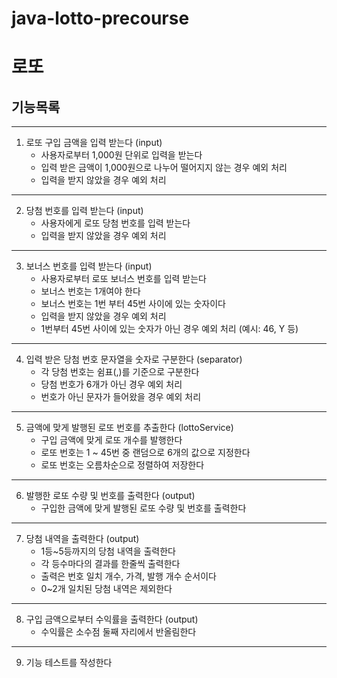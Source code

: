 # java-lotto-precourse

# 로또

## 기능목록
***
1. 로또 구입 금액을 입력 받는다 (input)   
    * 사용자로부터 1,000원 단위로 입력을 받는다   
    * 입력 받은 금액이 1,000원으로 나누어 떨어지지 않는 경우 예외 처리   
    * 입력을 받지 않았을 경우 예외 처리
***
2. 당첨 번호를 입력 받는다 (input)   
    * 사용자에게 로또 당첨 번호를 입력 받는다   
    * 입력을 받지 않았을 경우 예외 처리
***
3. 보너스 번호를 입력 받는다 (input)   
    * 사용자로부터 로또 보너스 번호를 입력 받는다   
    * 보너스 번호는 1개여야 한다   
    * 보너스 번호는 1번 부터 45번 사이에 있는 숫자이다   
    * 입력을 받지 않았을 경우 예외 처리   
    * 1번부터 45번 사이에 있는 숫자가 아닌 경우 예외 처리 (예시: 46, Y 등)
***
4. 입력 받은 당첨 번호 문자열을 숫자로 구분한다 (separator)   
    * 각 당첨 번호는 쉼표(,)를 기준으로 구분한다   
    * 당첨 번호가 6개가 아닌 경우 예외 처리   
    * 번호가 아닌 문자가 들어왔을 경우 예외 처리
***
5. 금액에 맞게 발행된 로또 번호를 추출한다 (lottoService)   
    * 구입 금액에 맞게 로또 개수를 발행한다   
    * 로또 번호는 1 ~ 45번 중 랜덤으로 6개의 값으로 지정한다   
    * 로또 번호는 오름차순으로 정렬하여 저장한다
***
6. 발행한 로또 수량 및 번호를 출력한다 (output)   
    * 구입한 금액에 맞게 발행된 로또 수량 및 번호를 출력한다
***
7. 당첨 내역을 출력한다 (output)   
    * 1등~5등까지의 당첨 내역을 출력한다   
    * 각 등수마다의 결과를 한줄씩 출력한다   
    * 출력은 번호 일치 개수, 가격, 발행 개수 순서이다   
    * 0~2개 일치된 당첨 내역은 제외한다
***
8. 구입 금액으로부터 수익률을 출력한다 (output)   
    * 수익률은 소수점 둘째 자리에서 반올림한다
***
9. 기능 테스트를 작성한다   